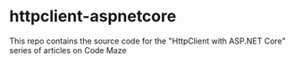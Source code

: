 # httpclient-aspnetcore
This repo contains the source code for the "HttpClient with ASP.NET Core" series of articles on Code Maze
